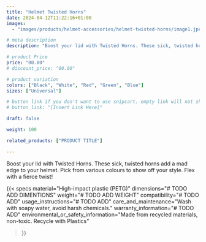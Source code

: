 ```yaml
---
title: "Helmet Twisted Horns"
date: 2024-04-12T11:22:16+01:00
images:
  - "images/products/helmet-accessories/helmet-twisted-horns/image1.jpeg"

# meta description
description: "Boost your lid with Twisted Horns. These sick, twisted horns add a mad edge to your helmet. Pick from various colours to show off your style. Flex with a fierce twist!"

# product Price
price: "00.00"
# discount_price: "00.00"

# product variation
colors: ["Black", "White", "Red", "Green", "Blue"]
sizes: ["Universal"]

# button link if you don't want to use snipcart. empty link will not show button
# button_link: "[Insert Link Here]"

draft: false

weight: 100

related_products: ["PRODUCT TITLE"]

---
```


Boost your lid with Twisted Horns. These sick, twisted horns add a mad edge to your helmet. Pick from various colours to show off your style. Flex with a fierce twist!

{{< specs
    material="High-impact plastic (PETG)"
    dimensions="# TODO ADD DIMENTIONS"
    weight="# TODO ADD WEIGHT"
    compatibility="# TODO ADD"
    usage_instructions="# TODO ADD"
    care_and_maintenance="Wash with soapy water, avoid harsh chemicals."
    warranty_information="# TODO ADD"
    environmental_or_safety_information="Made from recycled materials, non-toxic. Recycle with Plastics"
>}}
